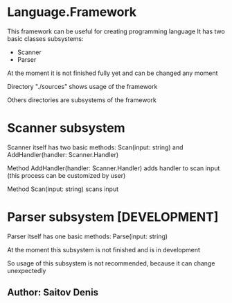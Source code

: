 # Language.Framework
<p>
  This framework can be useful for creating programming language
  It has two basic classes subsystems: 
  <ul>
    <li>Scanner</li> 
    <li>Parser</li>
  </ul>
  At the moment it is not finished fully yet and can be changed any moment
</p>
<p>Directory "./sources" shows usage of the framework</p>
<p>Others directories are subsystems of the framework</p>

# Scanner subsystem
<p>Scanner itself has two basic methods: Scan(input: string) and AddHandler(handler: Scanner.Handler)</p>
<p>Method AddHandler(handler: Scanner.Handler) adds handler to scan input (this process can be customized by user)</p>
<p>Method Scan(input: string) scans input</p> 

# Parser subsystem [DEVELOPMENT]
<p>Parser itself has one basic methods: Parse(input: string)</p>
<p>At the moment this subsystem is not finished and is in development</p>
<p>So usage of this subsystem is not recommended, because it can change unexpectedly</p>

## Author: Saitov Denis
